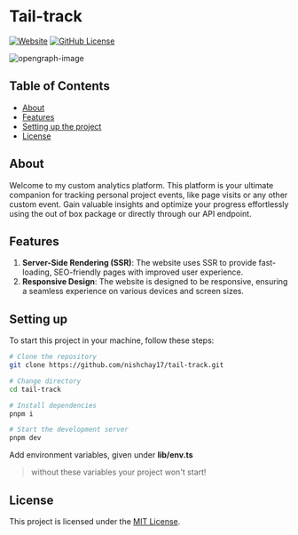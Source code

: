 # Tail-track

[![Website](https://img.shields.io/website?label=Website&url=https://tail-track.vercel.app/)](https://tail-track.vercel.app?ref=readme) [![GitHub License](https://img.shields.io/github/license/nishchay17/tail-track)](https://github.com/nishchay17/tail-track/blob/main/LICENSE)

![opengraph-image](https://github.com/nishchay17/tail-track/assets/48904113/040ffc16-8137-4e3d-8835-d389313093be)

## Table of Contents

- [About](#about)
- [Features](#features)
- [Setting up the project](#setting-up)
- [License](#license)

## About

Welcome to my custom analytics platform. This platform is your ultimate companion for tracking personal project events, like page visits or any other custom event. Gain valuable insights and optimize your progress effortlessly using the out of box package or directly through our API endpoint.

## Features

1. **Server-Side Rendering (SSR)**: The website uses SSR to provide fast-loading, SEO-friendly pages with improved user experience.
2. **Responsive Design**: The website is designed to be responsive, ensuring a seamless experience on various devices and screen sizes.

## Setting up

To start this project in your machine, follow these steps:

```bash
# Clone the repository
git clone https://github.com/nishchay17/tail-track.git

# Change directory
cd tail-track

# Install dependencies
pnpm i

# Start the development server
pnpm dev
```
Add environment variables, given under __lib/env.ts__
> without these variables your project won't start!


## License

This project is licensed under the [MIT License](https://github.com/nishchay17/planet-blog/blob/main/LICENSE).
